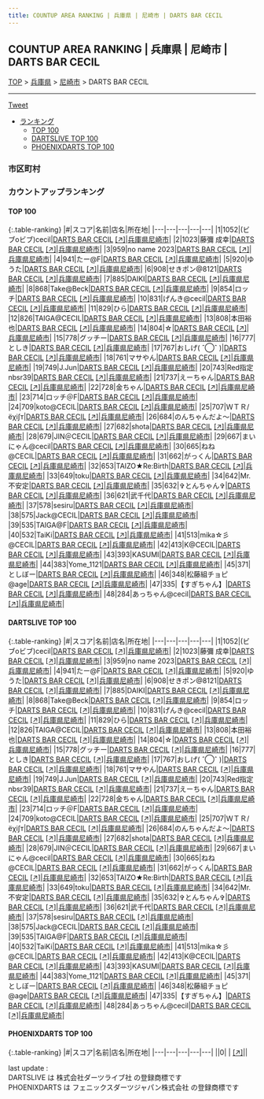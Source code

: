 ```yaml
---
title: COUNTUP AREA RANKING | 兵庫県 | 尼崎市 | DARTS BAR CECIL
---
```

## COUNTUP AREA RANKING | 兵庫県 | 尼崎市 | DARTS BAR CECIL

[TOP](/darts/rank/) > [兵庫県](/darts/rank/兵庫県/) > [尼崎市](/darts/rank/兵庫県/尼崎市/) > DARTS BAR CECIL

___

<a href="https://twitter.com/share?ref_src=twsrc%5Etfw" data-text="COUNTUP AREA RANKING | 兵庫県尼崎市DARTS BAR CECIL" class="twitter-share-button" data-hashtags="DARTSLIVE,PHOENIXDARTS,darts,ダーツ" data-show-count="false">Tweet</a>

* [ランキング](#カウントアップランキング)
    * [TOP 100](#top-100)
    * [DARTSLIVE TOP 100](#dartslive-top-100)
    * [PHOENIXDARTS TOP 100](#phoenixdarts-top-100)

### 市区町村

<ul>

</ul>

### カウントアップランキング

#### TOP 100



{:.table-ranking}
|#|スコア|名前|店名|所在地|
|---|---|---|---|---|
|1|1052|<span class="rank-name-dl">(ビブoビブ)cecil</span>|<a href="/darts/rank/shops/71e605c2405e489158d385ea46352d8f.html">DARTS BAR CECIL</a> <a href="https://search.dartslive.com/jp/shop/71e605c2405e489158d385ea46352d8f">[↗]</a>|<a href="/darts/rank/兵庫県/尼崎市">兵庫県尼崎市</a>|
|2|1023|<span class="rank-name-dl">藤彌 成幸</span>|<a href="/darts/rank/shops/71e605c2405e489158d385ea46352d8f.html">DARTS BAR CECIL</a> <a href="https://search.dartslive.com/jp/shop/71e605c2405e489158d385ea46352d8f">[↗]</a>|<a href="/darts/rank/兵庫県/尼崎市">兵庫県尼崎市</a>|
|3|959|<span class="rank-name-dl">no name 2023</span>|<a href="/darts/rank/shops/71e605c2405e489158d385ea46352d8f.html">DARTS BAR CECIL</a> <a href="https://search.dartslive.com/jp/shop/71e605c2405e489158d385ea46352d8f">[↗]</a>|<a href="/darts/rank/兵庫県/尼崎市">兵庫県尼崎市</a>|
|4|941|<span class="rank-name-dl">たー@F</span>|<a href="/darts/rank/shops/71e605c2405e489158d385ea46352d8f.html">DARTS BAR CECIL</a> <a href="https://search.dartslive.com/jp/shop/71e605c2405e489158d385ea46352d8f">[↗]</a>|<a href="/darts/rank/兵庫県/尼崎市">兵庫県尼崎市</a>|
|5|920|<span class="rank-name-dl">ゆうた</span>|<a href="/darts/rank/shops/71e605c2405e489158d385ea46352d8f.html">DARTS BAR CECIL</a> <a href="https://search.dartslive.com/jp/shop/71e605c2405e489158d385ea46352d8f">[↗]</a>|<a href="/darts/rank/兵庫県/尼崎市">兵庫県尼崎市</a>|
|6|908|<span class="rank-name-dl">せきポン@8121</span>|<a href="/darts/rank/shops/71e605c2405e489158d385ea46352d8f.html">DARTS BAR CECIL</a> <a href="https://search.dartslive.com/jp/shop/71e605c2405e489158d385ea46352d8f">[↗]</a>|<a href="/darts/rank/兵庫県/尼崎市">兵庫県尼崎市</a>|
|7|885|<span class="rank-name-dl">DAIKI</span>|<a href="/darts/rank/shops/71e605c2405e489158d385ea46352d8f.html">DARTS BAR CECIL</a> <a href="https://search.dartslive.com/jp/shop/71e605c2405e489158d385ea46352d8f">[↗]</a>|<a href="/darts/rank/兵庫県/尼崎市">兵庫県尼崎市</a>|
|8|868|<span class="rank-name-dl">Take@Beck</span>|<a href="/darts/rank/shops/71e605c2405e489158d385ea46352d8f.html">DARTS BAR CECIL</a> <a href="https://search.dartslive.com/jp/shop/71e605c2405e489158d385ea46352d8f">[↗]</a>|<a href="/darts/rank/兵庫県/尼崎市">兵庫県尼崎市</a>|
|9|854|<span class="rank-name-dl">ロッチ</span>|<a href="/darts/rank/shops/71e605c2405e489158d385ea46352d8f.html">DARTS BAR CECIL</a> <a href="https://search.dartslive.com/jp/shop/71e605c2405e489158d385ea46352d8f">[↗]</a>|<a href="/darts/rank/兵庫県/尼崎市">兵庫県尼崎市</a>|
|10|831|<span class="rank-name-dl">げんき@cecil</span>|<a href="/darts/rank/shops/71e605c2405e489158d385ea46352d8f.html">DARTS BAR CECIL</a> <a href="https://search.dartslive.com/jp/shop/71e605c2405e489158d385ea46352d8f">[↗]</a>|<a href="/darts/rank/兵庫県/尼崎市">兵庫県尼崎市</a>|
|11|829|<span class="rank-name-dl">ひら</span>|<a href="/darts/rank/shops/71e605c2405e489158d385ea46352d8f.html">DARTS BAR CECIL</a> <a href="https://search.dartslive.com/jp/shop/71e605c2405e489158d385ea46352d8f">[↗]</a>|<a href="/darts/rank/兵庫県/尼崎市">兵庫県尼崎市</a>|
|12|826|<span class="rank-name-dl">TAIGA@CECIL</span>|<a href="/darts/rank/shops/71e605c2405e489158d385ea46352d8f.html">DARTS BAR CECIL</a> <a href="https://search.dartslive.com/jp/shop/71e605c2405e489158d385ea46352d8f">[↗]</a>|<a href="/darts/rank/兵庫県/尼崎市">兵庫県尼崎市</a>|
|13|808|<span class="rank-name-dl">本田裕也</span>|<a href="/darts/rank/shops/71e605c2405e489158d385ea46352d8f.html">DARTS BAR CECIL</a> <a href="https://search.dartslive.com/jp/shop/71e605c2405e489158d385ea46352d8f">[↗]</a>|<a href="/darts/rank/兵庫県/尼崎市">兵庫県尼崎市</a>|
|14|804|<span class="rank-name-dl">☆</span>|<a href="/darts/rank/shops/71e605c2405e489158d385ea46352d8f.html">DARTS BAR CECIL</a> <a href="https://search.dartslive.com/jp/shop/71e605c2405e489158d385ea46352d8f">[↗]</a>|<a href="/darts/rank/兵庫県/尼崎市">兵庫県尼崎市</a>|
|15|778|<span class="rank-name-dl">グッチー</span>|<a href="/darts/rank/shops/71e605c2405e489158d385ea46352d8f.html">DARTS BAR CECIL</a> <a href="https://search.dartslive.com/jp/shop/71e605c2405e489158d385ea46352d8f">[↗]</a>|<a href="/darts/rank/兵庫県/尼崎市">兵庫県尼崎市</a>|
|16|777|<span class="rank-name-dl">としき</span>|<a href="/darts/rank/shops/71e605c2405e489158d385ea46352d8f.html">DARTS BAR CECIL</a> <a href="https://search.dartslive.com/jp/shop/71e605c2405e489158d385ea46352d8f">[↗]</a>|<a href="/darts/rank/兵庫県/尼崎市">兵庫県尼崎市</a>|
|17|767|<span class="rank-name-dl">おしげ( ˆ◯ˆ )</span>|<a href="/darts/rank/shops/71e605c2405e489158d385ea46352d8f.html">DARTS BAR CECIL</a> <a href="https://search.dartslive.com/jp/shop/71e605c2405e489158d385ea46352d8f">[↗]</a>|<a href="/darts/rank/兵庫県/尼崎市">兵庫県尼崎市</a>|
|18|761|<span class="rank-name-dl">マサやん</span>|<a href="/darts/rank/shops/71e605c2405e489158d385ea46352d8f.html">DARTS BAR CECIL</a> <a href="https://search.dartslive.com/jp/shop/71e605c2405e489158d385ea46352d8f">[↗]</a>|<a href="/darts/rank/兵庫県/尼崎市">兵庫県尼崎市</a>|
|19|749|<span class="rank-name-dl">J.Jun</span>|<a href="/darts/rank/shops/71e605c2405e489158d385ea46352d8f.html">DARTS BAR CECIL</a> <a href="https://search.dartslive.com/jp/shop/71e605c2405e489158d385ea46352d8f">[↗]</a>|<a href="/darts/rank/兵庫県/尼崎市">兵庫県尼崎市</a>|
|20|743|<span class="rank-name-dl">Red指定nbsr39</span>|<a href="/darts/rank/shops/71e605c2405e489158d385ea46352d8f.html">DARTS BAR CECIL</a> <a href="https://search.dartslive.com/jp/shop/71e605c2405e489158d385ea46352d8f">[↗]</a>|<a href="/darts/rank/兵庫県/尼崎市">兵庫県尼崎市</a>|
|21|737|<span class="rank-name-dl">えーちゃん</span>|<a href="/darts/rank/shops/71e605c2405e489158d385ea46352d8f.html">DARTS BAR CECIL</a> <a href="https://search.dartslive.com/jp/shop/71e605c2405e489158d385ea46352d8f">[↗]</a>|<a href="/darts/rank/兵庫県/尼崎市">兵庫県尼崎市</a>|
|22|728|<span class="rank-name-dl">金ちゃん</span>|<a href="/darts/rank/shops/71e605c2405e489158d385ea46352d8f.html">DARTS BAR CECIL</a> <a href="https://search.dartslive.com/jp/shop/71e605c2405e489158d385ea46352d8f">[↗]</a>|<a href="/darts/rank/兵庫県/尼崎市">兵庫県尼崎市</a>|
|23|714|<span class="rank-name-dl">ロッチ＠F</span>|<a href="/darts/rank/shops/71e605c2405e489158d385ea46352d8f.html">DARTS BAR CECIL</a> <a href="https://search.dartslive.com/jp/shop/71e605c2405e489158d385ea46352d8f">[↗]</a>|<a href="/darts/rank/兵庫県/尼崎市">兵庫県尼崎市</a>|
|24|709|<span class="rank-name-dl">koto@CECIL</span>|<a href="/darts/rank/shops/71e605c2405e489158d385ea46352d8f.html">DARTS BAR CECIL</a> <a href="https://search.dartslive.com/jp/shop/71e605c2405e489158d385ea46352d8f">[↗]</a>|<a href="/darts/rank/兵庫県/尼崎市">兵庫県尼崎市</a>|
|25|707|<span class="rank-name-dl">ＷＴＲ/ёχi∫т</span>|<a href="/darts/rank/shops/71e605c2405e489158d385ea46352d8f.html">DARTS BAR CECIL</a> <a href="https://search.dartslive.com/jp/shop/71e605c2405e489158d385ea46352d8f">[↗]</a>|<a href="/darts/rank/兵庫県/尼崎市">兵庫県尼崎市</a>|
|26|684|<span class="rank-name-dl">のんちゃんだよ〜</span>|<a href="/darts/rank/shops/71e605c2405e489158d385ea46352d8f.html">DARTS BAR CECIL</a> <a href="https://search.dartslive.com/jp/shop/71e605c2405e489158d385ea46352d8f">[↗]</a>|<a href="/darts/rank/兵庫県/尼崎市">兵庫県尼崎市</a>|
|27|682|<span class="rank-name-dl">shota</span>|<a href="/darts/rank/shops/71e605c2405e489158d385ea46352d8f.html">DARTS BAR CECIL</a> <a href="https://search.dartslive.com/jp/shop/71e605c2405e489158d385ea46352d8f">[↗]</a>|<a href="/darts/rank/兵庫県/尼崎市">兵庫県尼崎市</a>|
|28|679|<span class="rank-name-dl">JIN＠CECIL</span>|<a href="/darts/rank/shops/71e605c2405e489158d385ea46352d8f.html">DARTS BAR CECIL</a> <a href="https://search.dartslive.com/jp/shop/71e605c2405e489158d385ea46352d8f">[↗]</a>|<a href="/darts/rank/兵庫県/尼崎市">兵庫県尼崎市</a>|
|29|667|<span class="rank-name-dl">まいにゃん@cecil</span>|<a href="/darts/rank/shops/71e605c2405e489158d385ea46352d8f.html">DARTS BAR CECIL</a> <a href="https://search.dartslive.com/jp/shop/71e605c2405e489158d385ea46352d8f">[↗]</a>|<a href="/darts/rank/兵庫県/尼崎市">兵庫県尼崎市</a>|
|30|665|<span class="rank-name-dl">ねね@CECIL</span>|<a href="/darts/rank/shops/71e605c2405e489158d385ea46352d8f.html">DARTS BAR CECIL</a> <a href="https://search.dartslive.com/jp/shop/71e605c2405e489158d385ea46352d8f">[↗]</a>|<a href="/darts/rank/兵庫県/尼崎市">兵庫県尼崎市</a>|
|31|662|<span class="rank-name-dl">がっくん</span>|<a href="/darts/rank/shops/71e605c2405e489158d385ea46352d8f.html">DARTS BAR CECIL</a> <a href="https://search.dartslive.com/jp/shop/71e605c2405e489158d385ea46352d8f">[↗]</a>|<a href="/darts/rank/兵庫県/尼崎市">兵庫県尼崎市</a>|
|32|653|<span class="rank-name-dl">TAIZO★Re:Birth</span>|<a href="/darts/rank/shops/71e605c2405e489158d385ea46352d8f.html">DARTS BAR CECIL</a> <a href="https://search.dartslive.com/jp/shop/71e605c2405e489158d385ea46352d8f">[↗]</a>|<a href="/darts/rank/兵庫県/尼崎市">兵庫県尼崎市</a>|
|33|649|<span class="rank-name-dl">toku</span>|<a href="/darts/rank/shops/71e605c2405e489158d385ea46352d8f.html">DARTS BAR CECIL</a> <a href="https://search.dartslive.com/jp/shop/71e605c2405e489158d385ea46352d8f">[↗]</a>|<a href="/darts/rank/兵庫県/尼崎市">兵庫県尼崎市</a>|
|34|642|<span class="rank-name-dl">Mr.不安定</span>|<a href="/darts/rank/shops/71e605c2405e489158d385ea46352d8f.html">DARTS BAR CECIL</a> <a href="https://search.dartslive.com/jp/shop/71e605c2405e489158d385ea46352d8f">[↗]</a>|<a href="/darts/rank/兵庫県/尼崎市">兵庫県尼崎市</a>|
|35|632|<span class="rank-name-dl">✞とんちゃん✞</span>|<a href="/darts/rank/shops/71e605c2405e489158d385ea46352d8f.html">DARTS BAR CECIL</a> <a href="https://search.dartslive.com/jp/shop/71e605c2405e489158d385ea46352d8f">[↗]</a>|<a href="/darts/rank/兵庫県/尼崎市">兵庫県尼崎市</a>|
|36|621|<span class="rank-name-dl">武千代</span>|<a href="/darts/rank/shops/71e605c2405e489158d385ea46352d8f.html">DARTS BAR CECIL</a> <a href="https://search.dartslive.com/jp/shop/71e605c2405e489158d385ea46352d8f">[↗]</a>|<a href="/darts/rank/兵庫県/尼崎市">兵庫県尼崎市</a>|
|37|578|<span class="rank-name-dl">sesiru</span>|<a href="/darts/rank/shops/71e605c2405e489158d385ea46352d8f.html">DARTS BAR CECIL</a> <a href="https://search.dartslive.com/jp/shop/71e605c2405e489158d385ea46352d8f">[↗]</a>|<a href="/darts/rank/兵庫県/尼崎市">兵庫県尼崎市</a>|
|38|575|<span class="rank-name-dl">Jack@CECIL</span>|<a href="/darts/rank/shops/71e605c2405e489158d385ea46352d8f.html">DARTS BAR CECIL</a> <a href="https://search.dartslive.com/jp/shop/71e605c2405e489158d385ea46352d8f">[↗]</a>|<a href="/darts/rank/兵庫県/尼崎市">兵庫県尼崎市</a>|
|39|535|<span class="rank-name-dl">TAIGA@F</span>|<a href="/darts/rank/shops/71e605c2405e489158d385ea46352d8f.html">DARTS BAR CECIL</a> <a href="https://search.dartslive.com/jp/shop/71e605c2405e489158d385ea46352d8f">[↗]</a>|<a href="/darts/rank/兵庫県/尼崎市">兵庫県尼崎市</a>|
|40|532|<span class="rank-name-dl">TaiKi</span>|<a href="/darts/rank/shops/71e605c2405e489158d385ea46352d8f.html">DARTS BAR CECIL</a> <a href="https://search.dartslive.com/jp/shop/71e605c2405e489158d385ea46352d8f">[↗]</a>|<a href="/darts/rank/兵庫県/尼崎市">兵庫県尼崎市</a>|
|41|513|<span class="rank-name-dl">mika☆彡@CECIL</span>|<a href="/darts/rank/shops/71e605c2405e489158d385ea46352d8f.html">DARTS BAR CECIL</a> <a href="https://search.dartslive.com/jp/shop/71e605c2405e489158d385ea46352d8f">[↗]</a>|<a href="/darts/rank/兵庫県/尼崎市">兵庫県尼崎市</a>|
|42|413|<span class="rank-name-dl">K@CECIL</span>|<a href="/darts/rank/shops/71e605c2405e489158d385ea46352d8f.html">DARTS BAR CECIL</a> <a href="https://search.dartslive.com/jp/shop/71e605c2405e489158d385ea46352d8f">[↗]</a>|<a href="/darts/rank/兵庫県/尼崎市">兵庫県尼崎市</a>|
|43|393|<span class="rank-name-dl">KASUMI</span>|<a href="/darts/rank/shops/71e605c2405e489158d385ea46352d8f.html">DARTS BAR CECIL</a> <a href="https://search.dartslive.com/jp/shop/71e605c2405e489158d385ea46352d8f">[↗]</a>|<a href="/darts/rank/兵庫県/尼崎市">兵庫県尼崎市</a>|
|44|383|<span class="rank-name-dl">Yome_1121</span>|<a href="/darts/rank/shops/71e605c2405e489158d385ea46352d8f.html">DARTS BAR CECIL</a> <a href="https://search.dartslive.com/jp/shop/71e605c2405e489158d385ea46352d8f">[↗]</a>|<a href="/darts/rank/兵庫県/尼崎市">兵庫県尼崎市</a>|
|45|371|<span class="rank-name-dl">としぼー</span>|<a href="/darts/rank/shops/71e605c2405e489158d385ea46352d8f.html">DARTS BAR CECIL</a> <a href="https://search.dartslive.com/jp/shop/71e605c2405e489158d385ea46352d8f">[↗]</a>|<a href="/darts/rank/兵庫県/尼崎市">兵庫県尼崎市</a>|
|46|348|<span class="rank-name-dl">松藤組チョピ@age</span>|<a href="/darts/rank/shops/71e605c2405e489158d385ea46352d8f.html">DARTS BAR CECIL</a> <a href="https://search.dartslive.com/jp/shop/71e605c2405e489158d385ea46352d8f">[↗]</a>|<a href="/darts/rank/兵庫県/尼崎市">兵庫県尼崎市</a>|
|47|335|<span class="rank-name-dl">【すぎちゃん】</span>|<a href="/darts/rank/shops/71e605c2405e489158d385ea46352d8f.html">DARTS BAR CECIL</a> <a href="https://search.dartslive.com/jp/shop/71e605c2405e489158d385ea46352d8f">[↗]</a>|<a href="/darts/rank/兵庫県/尼崎市">兵庫県尼崎市</a>|
|48|284|<span class="rank-name-dl">あっちゃん@cecil</span>|<a href="/darts/rank/shops/71e605c2405e489158d385ea46352d8f.html">DARTS BAR CECIL</a> <a href="https://search.dartslive.com/jp/shop/71e605c2405e489158d385ea46352d8f">[↗]</a>|<a href="/darts/rank/兵庫県/尼崎市">兵庫県尼崎市</a>|


#### DARTSLIVE TOP 100



{:.table-ranking}
|#|スコア|名前|店名|所在地|
|---|---|---|---|---|
|1|1052|<span class="rank-name-dl">(ビブoビブ)cecil</span>|<a href="/darts/rank/shops/71e605c2405e489158d385ea46352d8f.html">DARTS BAR CECIL</a> <a href="https://search.dartslive.com/jp/shop/71e605c2405e489158d385ea46352d8f">[↗]</a>|<a href="/darts/rank/兵庫県/尼崎市">兵庫県尼崎市</a>|
|2|1023|<span class="rank-name-dl">藤彌 成幸</span>|<a href="/darts/rank/shops/71e605c2405e489158d385ea46352d8f.html">DARTS BAR CECIL</a> <a href="https://search.dartslive.com/jp/shop/71e605c2405e489158d385ea46352d8f">[↗]</a>|<a href="/darts/rank/兵庫県/尼崎市">兵庫県尼崎市</a>|
|3|959|<span class="rank-name-dl">no name 2023</span>|<a href="/darts/rank/shops/71e605c2405e489158d385ea46352d8f.html">DARTS BAR CECIL</a> <a href="https://search.dartslive.com/jp/shop/71e605c2405e489158d385ea46352d8f">[↗]</a>|<a href="/darts/rank/兵庫県/尼崎市">兵庫県尼崎市</a>|
|4|941|<span class="rank-name-dl">たー@F</span>|<a href="/darts/rank/shops/71e605c2405e489158d385ea46352d8f.html">DARTS BAR CECIL</a> <a href="https://search.dartslive.com/jp/shop/71e605c2405e489158d385ea46352d8f">[↗]</a>|<a href="/darts/rank/兵庫県/尼崎市">兵庫県尼崎市</a>|
|5|920|<span class="rank-name-dl">ゆうた</span>|<a href="/darts/rank/shops/71e605c2405e489158d385ea46352d8f.html">DARTS BAR CECIL</a> <a href="https://search.dartslive.com/jp/shop/71e605c2405e489158d385ea46352d8f">[↗]</a>|<a href="/darts/rank/兵庫県/尼崎市">兵庫県尼崎市</a>|
|6|908|<span class="rank-name-dl">せきポン@8121</span>|<a href="/darts/rank/shops/71e605c2405e489158d385ea46352d8f.html">DARTS BAR CECIL</a> <a href="https://search.dartslive.com/jp/shop/71e605c2405e489158d385ea46352d8f">[↗]</a>|<a href="/darts/rank/兵庫県/尼崎市">兵庫県尼崎市</a>|
|7|885|<span class="rank-name-dl">DAIKI</span>|<a href="/darts/rank/shops/71e605c2405e489158d385ea46352d8f.html">DARTS BAR CECIL</a> <a href="https://search.dartslive.com/jp/shop/71e605c2405e489158d385ea46352d8f">[↗]</a>|<a href="/darts/rank/兵庫県/尼崎市">兵庫県尼崎市</a>|
|8|868|<span class="rank-name-dl">Take@Beck</span>|<a href="/darts/rank/shops/71e605c2405e489158d385ea46352d8f.html">DARTS BAR CECIL</a> <a href="https://search.dartslive.com/jp/shop/71e605c2405e489158d385ea46352d8f">[↗]</a>|<a href="/darts/rank/兵庫県/尼崎市">兵庫県尼崎市</a>|
|9|854|<span class="rank-name-dl">ロッチ</span>|<a href="/darts/rank/shops/71e605c2405e489158d385ea46352d8f.html">DARTS BAR CECIL</a> <a href="https://search.dartslive.com/jp/shop/71e605c2405e489158d385ea46352d8f">[↗]</a>|<a href="/darts/rank/兵庫県/尼崎市">兵庫県尼崎市</a>|
|10|831|<span class="rank-name-dl">げんき@cecil</span>|<a href="/darts/rank/shops/71e605c2405e489158d385ea46352d8f.html">DARTS BAR CECIL</a> <a href="https://search.dartslive.com/jp/shop/71e605c2405e489158d385ea46352d8f">[↗]</a>|<a href="/darts/rank/兵庫県/尼崎市">兵庫県尼崎市</a>|
|11|829|<span class="rank-name-dl">ひら</span>|<a href="/darts/rank/shops/71e605c2405e489158d385ea46352d8f.html">DARTS BAR CECIL</a> <a href="https://search.dartslive.com/jp/shop/71e605c2405e489158d385ea46352d8f">[↗]</a>|<a href="/darts/rank/兵庫県/尼崎市">兵庫県尼崎市</a>|
|12|826|<span class="rank-name-dl">TAIGA@CECIL</span>|<a href="/darts/rank/shops/71e605c2405e489158d385ea46352d8f.html">DARTS BAR CECIL</a> <a href="https://search.dartslive.com/jp/shop/71e605c2405e489158d385ea46352d8f">[↗]</a>|<a href="/darts/rank/兵庫県/尼崎市">兵庫県尼崎市</a>|
|13|808|<span class="rank-name-dl">本田裕也</span>|<a href="/darts/rank/shops/71e605c2405e489158d385ea46352d8f.html">DARTS BAR CECIL</a> <a href="https://search.dartslive.com/jp/shop/71e605c2405e489158d385ea46352d8f">[↗]</a>|<a href="/darts/rank/兵庫県/尼崎市">兵庫県尼崎市</a>|
|14|804|<span class="rank-name-dl">☆</span>|<a href="/darts/rank/shops/71e605c2405e489158d385ea46352d8f.html">DARTS BAR CECIL</a> <a href="https://search.dartslive.com/jp/shop/71e605c2405e489158d385ea46352d8f">[↗]</a>|<a href="/darts/rank/兵庫県/尼崎市">兵庫県尼崎市</a>|
|15|778|<span class="rank-name-dl">グッチー</span>|<a href="/darts/rank/shops/71e605c2405e489158d385ea46352d8f.html">DARTS BAR CECIL</a> <a href="https://search.dartslive.com/jp/shop/71e605c2405e489158d385ea46352d8f">[↗]</a>|<a href="/darts/rank/兵庫県/尼崎市">兵庫県尼崎市</a>|
|16|777|<span class="rank-name-dl">としき</span>|<a href="/darts/rank/shops/71e605c2405e489158d385ea46352d8f.html">DARTS BAR CECIL</a> <a href="https://search.dartslive.com/jp/shop/71e605c2405e489158d385ea46352d8f">[↗]</a>|<a href="/darts/rank/兵庫県/尼崎市">兵庫県尼崎市</a>|
|17|767|<span class="rank-name-dl">おしげ( ˆ◯ˆ )</span>|<a href="/darts/rank/shops/71e605c2405e489158d385ea46352d8f.html">DARTS BAR CECIL</a> <a href="https://search.dartslive.com/jp/shop/71e605c2405e489158d385ea46352d8f">[↗]</a>|<a href="/darts/rank/兵庫県/尼崎市">兵庫県尼崎市</a>|
|18|761|<span class="rank-name-dl">マサやん</span>|<a href="/darts/rank/shops/71e605c2405e489158d385ea46352d8f.html">DARTS BAR CECIL</a> <a href="https://search.dartslive.com/jp/shop/71e605c2405e489158d385ea46352d8f">[↗]</a>|<a href="/darts/rank/兵庫県/尼崎市">兵庫県尼崎市</a>|
|19|749|<span class="rank-name-dl">J.Jun</span>|<a href="/darts/rank/shops/71e605c2405e489158d385ea46352d8f.html">DARTS BAR CECIL</a> <a href="https://search.dartslive.com/jp/shop/71e605c2405e489158d385ea46352d8f">[↗]</a>|<a href="/darts/rank/兵庫県/尼崎市">兵庫県尼崎市</a>|
|20|743|<span class="rank-name-dl">Red指定nbsr39</span>|<a href="/darts/rank/shops/71e605c2405e489158d385ea46352d8f.html">DARTS BAR CECIL</a> <a href="https://search.dartslive.com/jp/shop/71e605c2405e489158d385ea46352d8f">[↗]</a>|<a href="/darts/rank/兵庫県/尼崎市">兵庫県尼崎市</a>|
|21|737|<span class="rank-name-dl">えーちゃん</span>|<a href="/darts/rank/shops/71e605c2405e489158d385ea46352d8f.html">DARTS BAR CECIL</a> <a href="https://search.dartslive.com/jp/shop/71e605c2405e489158d385ea46352d8f">[↗]</a>|<a href="/darts/rank/兵庫県/尼崎市">兵庫県尼崎市</a>|
|22|728|<span class="rank-name-dl">金ちゃん</span>|<a href="/darts/rank/shops/71e605c2405e489158d385ea46352d8f.html">DARTS BAR CECIL</a> <a href="https://search.dartslive.com/jp/shop/71e605c2405e489158d385ea46352d8f">[↗]</a>|<a href="/darts/rank/兵庫県/尼崎市">兵庫県尼崎市</a>|
|23|714|<span class="rank-name-dl">ロッチ＠F</span>|<a href="/darts/rank/shops/71e605c2405e489158d385ea46352d8f.html">DARTS BAR CECIL</a> <a href="https://search.dartslive.com/jp/shop/71e605c2405e489158d385ea46352d8f">[↗]</a>|<a href="/darts/rank/兵庫県/尼崎市">兵庫県尼崎市</a>|
|24|709|<span class="rank-name-dl">koto@CECIL</span>|<a href="/darts/rank/shops/71e605c2405e489158d385ea46352d8f.html">DARTS BAR CECIL</a> <a href="https://search.dartslive.com/jp/shop/71e605c2405e489158d385ea46352d8f">[↗]</a>|<a href="/darts/rank/兵庫県/尼崎市">兵庫県尼崎市</a>|
|25|707|<span class="rank-name-dl">ＷＴＲ/ёχi∫т</span>|<a href="/darts/rank/shops/71e605c2405e489158d385ea46352d8f.html">DARTS BAR CECIL</a> <a href="https://search.dartslive.com/jp/shop/71e605c2405e489158d385ea46352d8f">[↗]</a>|<a href="/darts/rank/兵庫県/尼崎市">兵庫県尼崎市</a>|
|26|684|<span class="rank-name-dl">のんちゃんだよ〜</span>|<a href="/darts/rank/shops/71e605c2405e489158d385ea46352d8f.html">DARTS BAR CECIL</a> <a href="https://search.dartslive.com/jp/shop/71e605c2405e489158d385ea46352d8f">[↗]</a>|<a href="/darts/rank/兵庫県/尼崎市">兵庫県尼崎市</a>|
|27|682|<span class="rank-name-dl">shota</span>|<a href="/darts/rank/shops/71e605c2405e489158d385ea46352d8f.html">DARTS BAR CECIL</a> <a href="https://search.dartslive.com/jp/shop/71e605c2405e489158d385ea46352d8f">[↗]</a>|<a href="/darts/rank/兵庫県/尼崎市">兵庫県尼崎市</a>|
|28|679|<span class="rank-name-dl">JIN＠CECIL</span>|<a href="/darts/rank/shops/71e605c2405e489158d385ea46352d8f.html">DARTS BAR CECIL</a> <a href="https://search.dartslive.com/jp/shop/71e605c2405e489158d385ea46352d8f">[↗]</a>|<a href="/darts/rank/兵庫県/尼崎市">兵庫県尼崎市</a>|
|29|667|<span class="rank-name-dl">まいにゃん@cecil</span>|<a href="/darts/rank/shops/71e605c2405e489158d385ea46352d8f.html">DARTS BAR CECIL</a> <a href="https://search.dartslive.com/jp/shop/71e605c2405e489158d385ea46352d8f">[↗]</a>|<a href="/darts/rank/兵庫県/尼崎市">兵庫県尼崎市</a>|
|30|665|<span class="rank-name-dl">ねね@CECIL</span>|<a href="/darts/rank/shops/71e605c2405e489158d385ea46352d8f.html">DARTS BAR CECIL</a> <a href="https://search.dartslive.com/jp/shop/71e605c2405e489158d385ea46352d8f">[↗]</a>|<a href="/darts/rank/兵庫県/尼崎市">兵庫県尼崎市</a>|
|31|662|<span class="rank-name-dl">がっくん</span>|<a href="/darts/rank/shops/71e605c2405e489158d385ea46352d8f.html">DARTS BAR CECIL</a> <a href="https://search.dartslive.com/jp/shop/71e605c2405e489158d385ea46352d8f">[↗]</a>|<a href="/darts/rank/兵庫県/尼崎市">兵庫県尼崎市</a>|
|32|653|<span class="rank-name-dl">TAIZO★Re:Birth</span>|<a href="/darts/rank/shops/71e605c2405e489158d385ea46352d8f.html">DARTS BAR CECIL</a> <a href="https://search.dartslive.com/jp/shop/71e605c2405e489158d385ea46352d8f">[↗]</a>|<a href="/darts/rank/兵庫県/尼崎市">兵庫県尼崎市</a>|
|33|649|<span class="rank-name-dl">toku</span>|<a href="/darts/rank/shops/71e605c2405e489158d385ea46352d8f.html">DARTS BAR CECIL</a> <a href="https://search.dartslive.com/jp/shop/71e605c2405e489158d385ea46352d8f">[↗]</a>|<a href="/darts/rank/兵庫県/尼崎市">兵庫県尼崎市</a>|
|34|642|<span class="rank-name-dl">Mr.不安定</span>|<a href="/darts/rank/shops/71e605c2405e489158d385ea46352d8f.html">DARTS BAR CECIL</a> <a href="https://search.dartslive.com/jp/shop/71e605c2405e489158d385ea46352d8f">[↗]</a>|<a href="/darts/rank/兵庫県/尼崎市">兵庫県尼崎市</a>|
|35|632|<span class="rank-name-dl">✞とんちゃん✞</span>|<a href="/darts/rank/shops/71e605c2405e489158d385ea46352d8f.html">DARTS BAR CECIL</a> <a href="https://search.dartslive.com/jp/shop/71e605c2405e489158d385ea46352d8f">[↗]</a>|<a href="/darts/rank/兵庫県/尼崎市">兵庫県尼崎市</a>|
|36|621|<span class="rank-name-dl">武千代</span>|<a href="/darts/rank/shops/71e605c2405e489158d385ea46352d8f.html">DARTS BAR CECIL</a> <a href="https://search.dartslive.com/jp/shop/71e605c2405e489158d385ea46352d8f">[↗]</a>|<a href="/darts/rank/兵庫県/尼崎市">兵庫県尼崎市</a>|
|37|578|<span class="rank-name-dl">sesiru</span>|<a href="/darts/rank/shops/71e605c2405e489158d385ea46352d8f.html">DARTS BAR CECIL</a> <a href="https://search.dartslive.com/jp/shop/71e605c2405e489158d385ea46352d8f">[↗]</a>|<a href="/darts/rank/兵庫県/尼崎市">兵庫県尼崎市</a>|
|38|575|<span class="rank-name-dl">Jack@CECIL</span>|<a href="/darts/rank/shops/71e605c2405e489158d385ea46352d8f.html">DARTS BAR CECIL</a> <a href="https://search.dartslive.com/jp/shop/71e605c2405e489158d385ea46352d8f">[↗]</a>|<a href="/darts/rank/兵庫県/尼崎市">兵庫県尼崎市</a>|
|39|535|<span class="rank-name-dl">TAIGA@F</span>|<a href="/darts/rank/shops/71e605c2405e489158d385ea46352d8f.html">DARTS BAR CECIL</a> <a href="https://search.dartslive.com/jp/shop/71e605c2405e489158d385ea46352d8f">[↗]</a>|<a href="/darts/rank/兵庫県/尼崎市">兵庫県尼崎市</a>|
|40|532|<span class="rank-name-dl">TaiKi</span>|<a href="/darts/rank/shops/71e605c2405e489158d385ea46352d8f.html">DARTS BAR CECIL</a> <a href="https://search.dartslive.com/jp/shop/71e605c2405e489158d385ea46352d8f">[↗]</a>|<a href="/darts/rank/兵庫県/尼崎市">兵庫県尼崎市</a>|
|41|513|<span class="rank-name-dl">mika☆彡@CECIL</span>|<a href="/darts/rank/shops/71e605c2405e489158d385ea46352d8f.html">DARTS BAR CECIL</a> <a href="https://search.dartslive.com/jp/shop/71e605c2405e489158d385ea46352d8f">[↗]</a>|<a href="/darts/rank/兵庫県/尼崎市">兵庫県尼崎市</a>|
|42|413|<span class="rank-name-dl">K@CECIL</span>|<a href="/darts/rank/shops/71e605c2405e489158d385ea46352d8f.html">DARTS BAR CECIL</a> <a href="https://search.dartslive.com/jp/shop/71e605c2405e489158d385ea46352d8f">[↗]</a>|<a href="/darts/rank/兵庫県/尼崎市">兵庫県尼崎市</a>|
|43|393|<span class="rank-name-dl">KASUMI</span>|<a href="/darts/rank/shops/71e605c2405e489158d385ea46352d8f.html">DARTS BAR CECIL</a> <a href="https://search.dartslive.com/jp/shop/71e605c2405e489158d385ea46352d8f">[↗]</a>|<a href="/darts/rank/兵庫県/尼崎市">兵庫県尼崎市</a>|
|44|383|<span class="rank-name-dl">Yome_1121</span>|<a href="/darts/rank/shops/71e605c2405e489158d385ea46352d8f.html">DARTS BAR CECIL</a> <a href="https://search.dartslive.com/jp/shop/71e605c2405e489158d385ea46352d8f">[↗]</a>|<a href="/darts/rank/兵庫県/尼崎市">兵庫県尼崎市</a>|
|45|371|<span class="rank-name-dl">としぼー</span>|<a href="/darts/rank/shops/71e605c2405e489158d385ea46352d8f.html">DARTS BAR CECIL</a> <a href="https://search.dartslive.com/jp/shop/71e605c2405e489158d385ea46352d8f">[↗]</a>|<a href="/darts/rank/兵庫県/尼崎市">兵庫県尼崎市</a>|
|46|348|<span class="rank-name-dl">松藤組チョピ@age</span>|<a href="/darts/rank/shops/71e605c2405e489158d385ea46352d8f.html">DARTS BAR CECIL</a> <a href="https://search.dartslive.com/jp/shop/71e605c2405e489158d385ea46352d8f">[↗]</a>|<a href="/darts/rank/兵庫県/尼崎市">兵庫県尼崎市</a>|
|47|335|<span class="rank-name-dl">【すぎちゃん】</span>|<a href="/darts/rank/shops/71e605c2405e489158d385ea46352d8f.html">DARTS BAR CECIL</a> <a href="https://search.dartslive.com/jp/shop/71e605c2405e489158d385ea46352d8f">[↗]</a>|<a href="/darts/rank/兵庫県/尼崎市">兵庫県尼崎市</a>|
|48|284|<span class="rank-name-dl">あっちゃん@cecil</span>|<a href="/darts/rank/shops/71e605c2405e489158d385ea46352d8f.html">DARTS BAR CECIL</a> <a href="https://search.dartslive.com/jp/shop/71e605c2405e489158d385ea46352d8f">[↗]</a>|<a href="/darts/rank/兵庫県/尼崎市">兵庫県尼崎市</a>|


#### PHOENIXDARTS TOP 100



{:.table-ranking}
|#|スコア|名前|店名|所在地|
|---|---|---|---|---|
||0|<span class="rank-name-dl"> </span>|<a href="/darts/rank/shops/.html"></a> <a href="">[↗]</a>|<a href="/darts/rank//"></a>|


<div class="footer border-top border-gray-light mt-5 pt-3 text-right text-gray">
    last update : <span style="font-weight: italic" id="foot_last_modified"></span><br />
    DARTSLIVE は 株式会社ダーツライブ社 の登録商標です<br />
    PHOENIXDARTS は フェニックスダーツジャパン株式会社 の登録商標です<br />
</div>

<script src="https://cdnjs.cloudflare.com/ajax/libs/jquery.tablesorter/2.31.3/js/jquery.tablesorter.min.js" integrity="sha512-qzgd5cYSZcosqpzpn7zF2ZId8f/8CHmFKZ8j7mU4OUXTNRd5g+ZHBPsgKEwoqxCtdQvExE5LprwwPAgoicguNg==" crossorigin="anonymous" referrerpolicy="no-referrer"></script>
<link rel="stylesheet" href="https://cdnjs.cloudflare.com/ajax/libs/jquery.tablesorter/2.31.3/css/theme.default.min.css" integrity="sha512-wghhOJkjQX0Lh3NSWvNKeZ0ZpNn+SPVXX1Qyc9OCaogADktxrBiBdKGDoqVUOyhStvMBmJQ8ZdMHiR3wuEq8+w==" crossorigin="anonymous" referrerpolicy="no-referrer" />
<script>
$(function() {
    $(".table-ranking").tablesorter({sortList:[[0, 0]]});
    $("#foot_last_modified").text(formatDate(new Date(document.lastModified), 'yyyy-MM-dd HH:mm:ss'));
});
</script>

<script async src="https://platform.twitter.com/widgets.js" charset="utf-8"></script>
